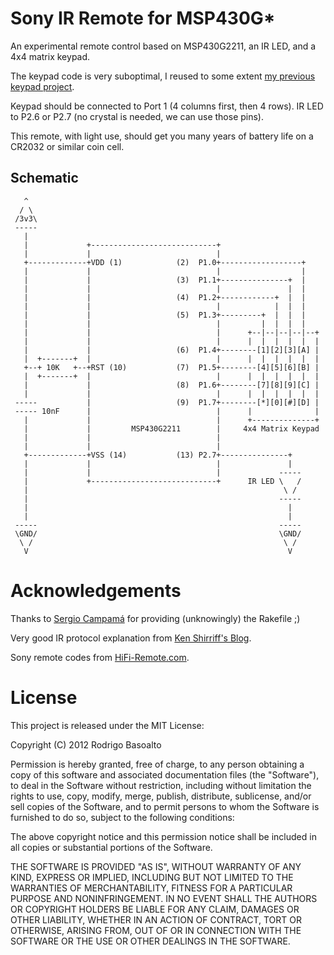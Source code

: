 # Sony IR Remote for MSP430G* #

An experimental remote control based on MSP430G2211, an IR LED, and a 4x4 matrix keypad.

The keypad code is very suboptimal, I reused to some extent [my previous keypad project](https://github.com/rbasoalto/kptest).

Keypad should be connected to Port 1 (4 columns first, then 4 rows). IR LED to P2.6 or P2.7 (no crystal is needed, we can use those pins).

This remote, with light use, should get you many years of battery life on a CR2032 or similar coin cell.

## Schematic ##


       ^
      / \
     /3v3\
     -----
       |
       |             +----------------------------+
       |             |                            |
       +-------------+VDD (1)            (2)  P1.0+------------------+
       |             |                            |                  |
       |             |                   (3)  P1.1+---------------+  |
       |             |                            |               |  |
       |             |                   (4)  P1.2+------------+  |  |
       |             |                            |            |  |  |
       |             |                   (5)  P1.3+---------+  |  |  |
       |             |                            |         |  |  |  |
       |             |                            |      +--|--|--|--|--+
       |             |                            |      |  |  |  |  |  |
       |             |                   (6)  P1.4+--------[1][2][3][A] |
       |  +-------+  |                            |      |  |  |  |  |  |
       +--+ 10K   +--+RST (10)           (7)  P1.5+--------[4][5][6][B] |
       |  +-------+  |                            |      |  |  |  |  |  |
       |             |                   (8)  P1.6+--------[7][8][9][C] |
       |             |                            |      |  |  |  |  |  |
     -----           |                   (9)  P1.7+--------[*][0][#][D] |
     ----- 10nF      |                            |      |              |
       |             |                            |      +--------------+
       |             |         MSP430G2211        |     4x4 Matrix Keypad
       |             |                            |
       |             |                            |
       +-------------+VSS (14)           (13) P2.7+---------------+
       |             |                            |               |
       |             |                            |             -----
       |             +----------------------------+      IR LED \   /
       |                                                         \ /
       |                                                        -----
       |                                                          |
       |                                                          |
     -----                                                      -----
     \GND/                                                      \GND/
      \ /                                                        \ /
       V                                                          V


# Acknowledgements #

Thanks to [Sergio Campamá](https://github.com/sergiocampama) for providing (unknowingly) the Rakefile ;)

Very good IR protocol explanation from [Ken Shirriff's Blog](http://www.arcfn.com/2010/03/understanding-sony-ir-remote-codes-lirc.html).

Sony remote codes from [HiFi-Remote.com](http://www.hifi-remote.com/sony/Sony_tv.htm).

# License #

This project is released under the MIT License:

Copyright (C) 2012 Rodrigo Basoalto

Permission is hereby granted, free of charge, to any person obtaining a copy of this software and associated documentation files (the "Software"), to deal in the Software without restriction, including without limitation the rights to use, copy, modify, merge, publish, distribute, sublicense, and/or sell copies of the Software, and to permit persons to whom the Software is furnished to do so, subject to the following conditions:

The above copyright notice and this permission notice shall be included in all copies or substantial portions of the Software.

THE SOFTWARE IS PROVIDED "AS IS", WITHOUT WARRANTY OF ANY KIND, EXPRESS OR IMPLIED, INCLUDING BUT NOT LIMITED TO THE WARRANTIES OF MERCHANTABILITY, FITNESS FOR A PARTICULAR PURPOSE AND NONINFRINGEMENT. IN NO EVENT SHALL THE AUTHORS OR COPYRIGHT HOLDERS BE LIABLE FOR ANY CLAIM, DAMAGES OR OTHER LIABILITY, WHETHER IN AN ACTION OF CONTRACT, TORT OR OTHERWISE, ARISING FROM, OUT OF OR IN CONNECTION WITH THE SOFTWARE OR THE USE OR OTHER DEALINGS IN THE SOFTWARE.
